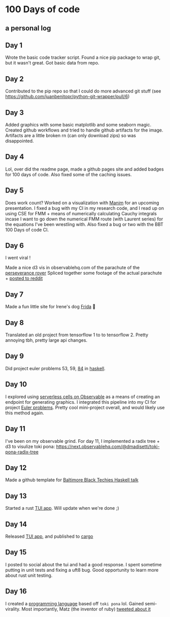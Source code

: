 # 100 Days of code
a personal log
---

## Day 1

Wrote the basic code tracker script. Found a nice pip package to wrap git, but
it wasn't great. Got basic data from repo.


## Day 2

Contributed to the pip repo so that I could do more advanced git stuff (see
https://github.com/juanbenitopr/python-git-wrapper/pull/6)

## Day 3

Added graphics with some basic matplotlib and some seaborn magic. Created
github workflows and tried to handle github artifacts for the image. Artifacts
are a little broken rn (can only download zips) so was disappointed.

## Day 4

Lol, over did the readme page, made a github pages site and added badges for
100 days of code. Also fixed some of the caching issues.

## Day 5

Does work count? Worked on a visualization with
[Manim](https://github.com/ManimCommunity/manim/) for an upcoming presentation.
I fixed a bug with my CI in my research code, and I read up on using CSE for
FMM + means of numerically calculating Cauchy integrals incase I want to go
down the numerical FMM route (with Laurent series) for the equations I've
been wrestling with. Also fixed a bug or two with the BBT 100 Days of code
CI.

## Day 6

I went viral !

Made a nice d3 vis in observablehq.com of the parachute of the [perseverance rover](https://observablehq.com/@dmadisetti/perseverance-parachute)
Spliced together some footage of the actual parachute + [posted to reddit](https://reddit.com/r/dataisbeautiful/comments/lqgset/oc_decoding_the_stars_visualizing_the_message_in/)

## Day 7

Made a fun little site for Irene's dog [Frida](https://www.frida.kim) :tada:

## Day 8

Translated an old project from tensorflow 1 to to tensorflow 2. Pretty annoying tbh, pretty large api changes.

## Day 9

Did project euler problems 53, 59, [84](https://github.com/dmadisetti/painfulHaskell/commit/d6e6fc6bd4447423cb4df05b55b139609c26eb12)
in [haskell](https://github.com/dmadisetti/painfulHaskell/).

## Day 10

I explored using [serverless cells on Observable](https://next.observablehq.com/@dmadisetti/contribution-tracker) as a means of creating
an endpoint for generating graphics. I integrated this pipeline into my CI for project [Euler problems](https://github.com/dmadisetti/painfulHaskell/).
Pretty cool mini-project overall, and would likely use this method again.

## Day 11

I've been on my observable grind. For day 11, I implemented a radix tree + d3 to visulize toki pona: https://next.observablehq.com/@dmadisetti/toki-pona-radix-tree

## Day 12

Made a github template for [Baltimore Black Techies Haskell talk](https://github.com/baltimoreblacktechies/haskell-template)

## Day 13

Started a rust [TUI app](https://github.com/fdehau/tui-rs). Will update when we're done ;)

## Day 14

Released [TUI app](https://github.com/dmadisetti/steam-tui), and published to [cargo](https://crates.io/crates/steam-tui)

## Day 15

I posted to social about the tui and had a good response. I spent sometime putting in unit tests and fixing a uft8 bug. Good opportunity to learn more about rust unit testing. 

## Day 16

I created a [programming language](https://github.com/dmadisetti/sona.js) based off `toki pona` lol. Gained semi-virality. Most importantly, Matz (the inventor of ruby) [tweeted about it](https://twitter.com/DylanMadisetti/status/1441104482926882816)
